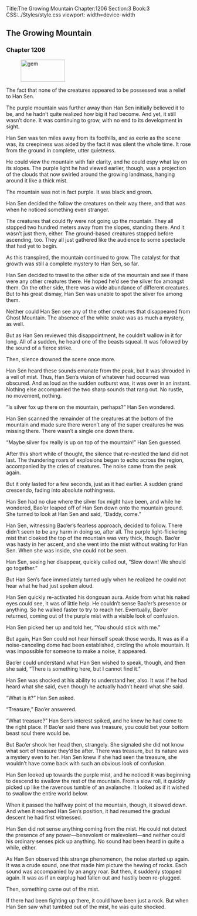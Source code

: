 Title:The Growing Mountain 
Chapter:1206 
Section:3 
Book:3 
CSS:../Styles/style.css 
viewport: width=device-width
  
## The Growing Mountain
### Chapter 1206 
<figure>
	<img src="../Images/gem.gif" alt="gem" id="gem" width="120" height="60" />
</figure>
  

  
  The fact that none of the creatures appeared to be possessed was a relief to Han Sen.

The purple mountain was further away than Han Sen initially believed it to be, and he hadn’t quite realized how big it had become. And yet, it still wasn’t done. It was continuing to grow, with no end to its development in sight.

Han Sen was ten miles away from its foothills, and as eerie as the scene was, its creepiness was aided by the fact it was silent the whole time. It rose from the ground in complete, utter quietness.

He could view the mountain with fair clarity, and he could espy what lay on its slopes. The purple light he had viewed earlier, though, was a projection of the clouds that now swirled around the growing landmass, hanging around it like a thick mist.

The mountain was not in fact purple. It was black and green.

Han Sen decided the follow the creatures on their way there, and that was when he noticed something even stranger.

The creatures that could fly were not going up the mountain. They all stopped two hundred meters away from the slopes, standing there. And it wasn’t just them, either. The ground-based creatures stopped before ascending, too. They all just gathered like the audience to some spectacle that had yet to begin.

As this transpired, the mountain continued to grow. The catalyst for that growth was still a complete mystery to Han Sen, so far.

Han Sen decided to travel to the other side of the mountain and see if there were any other creatures there. He hoped he’d see the silver fox amongst them. On the other side, there was a wide abundance of different creatures. But to his great dismay, Han Sen was unable to spot the silver fox among them.

Neither could Han Sen see any of the other creatures that disappeared from Ghost Mountain. The absence of the white snake was as much a mystery, as well.

But as Han Sen reviewed this disappointment, he couldn’t wallow in it for long. All of a sudden, he heard one of the beasts squeal. It was followed by the sound of a fierce strike.

Then, silence drowned the scene once more.

Han Sen heard these sounds emanate from the peak, but it was shrouded in a veil of mist. Thus, Han Sen’s vision of whatever had occurred was obscured. And as loud as the sudden outburst was, it was over in an instant. Nothing else accompanied the two sharp sounds that rang out. No rustle, no movement, nothing.

“Is silver fox up there on the mountain, perhaps?” Han Sen wondered.

Han Sen scanned the remainder of the creatures at the bottom of the mountain and made sure there weren’t any of the super creatures he was missing there. There wasn’t a single one down there.

“Maybe silver fox really is up on top of the mountain!” Han Sen guessed.

After this short while of thought, the silence that re-nestled the land did not last. The thundering roars of explosions began to echo across the region, accompanied by the cries of creatures. The noise came from the peak again.

But it only lasted for a few seconds, just as it had earlier. A sudden grand crescendo, fading into absolute nothingness.

Han Sen had no clue where the silver fox might have been, and while he wondered, Bao’er leaped off of Han Sen down onto the mountain ground. She turned to look at Han Sen and said, “Daddy, come.”

Han Sen, witnessing Bao’er’s fearless approach, decided to follow. There didn’t seem to be any harm in doing so, after all. The purple light-flickering mist that cloaked the top of the mountain was very thick, though. Bao’er was hasty in her ascent, and she went into the mist without waiting for Han Sen. When she was inside, she could not be seen.

Han Sen, seeing her disappear, quickly called out, “Slow down! We should go together.”

But Han Sen’s face immediately turned ugly when he realized he could not hear what he had just spoken aloud.

Han Sen quickly re-activated his dongxuan aura. Aside from what his naked eyes could see, it was of little help. He couldn’t sense Bao’er’s presence or anything. So he walked faster to try to reach her. Eventually, Bao’er returned, coming out of the purple mist with a visible look of confusion.

Han Sen picked her up and told her, “You should stick with me.”

But again, Han Sen could not hear himself speak those words. It was as if a noise-canceling dome had been established, circling the whole mountain. It was impossible for someone to make a noise, it appeared.

Bao’er could understand what Han Sen wished to speak, though, and then she said, “There is something here, but I cannot find it.”

Han Sen was shocked at his ability to understand her, also. It was if he had heard what she said, even though he actually hadn’t heard what she said.

“What is it?” Han Sen asked.

“Treasure,” Bao’er answered.

“What treasure?” Han Sen’s interest spiked, and he knew he had come to the right place. If Bao’er said there was treasure, you could bet your bottom beast soul there would be.

But Bao’er shook her head then, strangely. She signaled she did not know what sort of treasure they’d be after. There was treasure, but its nature was a mystery even to her. Han Sen knew if she had seen the treasure, she wouldn’t have come back with such an obvious look of confusion.

Han Sen looked up towards the purple mist, and he noticed it was beginning to descend to swallow the rest of the mountain. From a slow roll, it quickly picked up like the ravenous tumble of an avalanche. It looked as if it wished to swallow the entire world below.

When it passed the halfway point of the mountain, though, it slowed down. And when it reached Han Sen’s position, it had resumed the gradual descent he had first witnessed.

Han Sen did not sense anything coming from the mist. He could not detect the presence of any power—benevolent or malevolent—and neither could his ordinary senses pick up anything. No sound had been heard in quite a while, either.

As Han Sen observed this strange phenomenon, the noise started up again. It was a crude sound, one that made him picture the hewing of rocks. Each sound was accompanied by an angry roar. But then, it suddenly stopped again. It was as if an earplug had fallen out and hastily been re-plugged.

Then, something came out of the mist.

If there had been fighting up there, it could have been just a rock. But when Han Sen saw what tumbled out of the mist, he was quite shocked.
